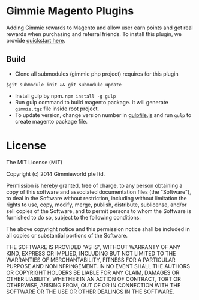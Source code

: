 # Gimmie Magento Plugins

Adding Gimmie rewards to Magento and allow user earn points and get real rewards when purchasing and referral friends.
To install this plugin, we provide [quickstart here](https://github.com/gimmie/quickstart/blob/master/magento.md).

## Build

- Clone all submodules (gimmie php project) requires for this plugin

```
$git submodule init && git submodule update
```

- Install gulp by npm. `npm install -g gulp`
- Run gulp command to build magento package. It will generate `gimmie.tgz` file inside root project.
- To update version, change version number in [gulpfile.js](gulpfile.js) and run `gulp` to create magento package file.

# License
The MIT License (MIT)

Copyright (c) 2014 Gimmieworld pte ltd.

Permission is hereby granted, free of charge, to any person obtaining a copy
of this software and associated documentation files (the "Software"), to deal
in the Software without restriction, including without limitation the rights
to use, copy, modify, merge, publish, distribute, sublicense, and/or sell
copies of the Software, and to permit persons to whom the Software is
furnished to do so, subject to the following conditions:

The above copyright notice and this permission notice shall be included in all
copies or substantial portions of the Software.

THE SOFTWARE IS PROVIDED "AS IS", WITHOUT WARRANTY OF ANY KIND, EXPRESS OR
IMPLIED, INCLUDING BUT NOT LIMITED TO THE WARRANTIES OF MERCHANTABILITY,
FITNESS FOR A PARTICULAR PURPOSE AND NONINFRINGEMENT. IN NO EVENT SHALL THE
AUTHORS OR COPYRIGHT HOLDERS BE LIABLE FOR ANY CLAIM, DAMAGES OR OTHER
LIABILITY, WHETHER IN AN ACTION OF CONTRACT, TORT OR OTHERWISE, ARISING FROM,
OUT OF OR IN CONNECTION WITH THE SOFTWARE OR THE USE OR OTHER DEALINGS IN THE
SOFTWARE.
